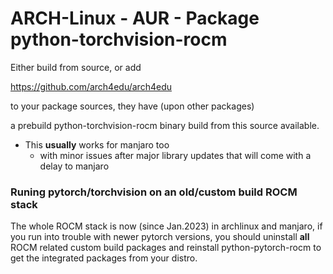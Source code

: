 # ARCH-Linux - AUR - Package python-torchvision-rocm

Either build from source, or add

https://github.com/arch4edu/arch4edu

to your package sources, they have (upon other packages)

a prebuild python-torchvision-rocm binary build from this source available.

- This **usually** works for manjaro too
    - with minor issues after major library updates that will come with a delay to manjaro

### Runing pytorch/torchvision on an old/custom build ROCM stack

The whole ROCM stack is now (since Jan.2023) in archlinux and manjaro,
if you run into trouble with newer pytorch versions,
you should uninstall **all** ROCM related custom build packages
and reinstall python-pytorch-rocm to get the integrated packages from your distro.
